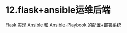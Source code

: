 # 12.flask+ansible运维后端

[Flask 实现 Ansible 和 Ansible-Playbook 的配置+部署系统](https://gitee.com/shijiange/flask-ansible/)
